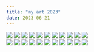 ```yaml
---
title: "my art 2023"
date: 2023-06-21
---
```


<div class="gallery">
    <a href="#img_11"><img src="https://64.media.tumblr.com/ad99929cb7e9d6d9f3e249097f267b9f/0dbbfadbd374e273-9e/s2048x3072/99750ec2c751902fe61886d2496375780ae08378.jpg"/></a>
    <a href="#img_10"><img src="https://64.media.tumblr.com/1afae6b1d2fc3aa7c9065286868fbe24/07a0cf26eae49890-53/s2048x3072/a2513039ca4f97faf4a728dfd6dda855e1f99f1d.jpg"/></a>
    <a href="#img_9"><img src="https://64.media.tumblr.com/310f556700075702736d3889c291726d/547275473b97e7a6-5b/s2048x3072/b4589a7ac8a2e71f16c51037a8fa0ec295165667.jpg"/></a>
    <a href="#img_8"><img src="https://64.media.tumblr.com/a007941bf623d1e1e63ea136a3f70a47/f3fef654f36bbd33-43/s2048x3072/19d7cb154d573b52992db7e6115fefb2c5bb43b1.jpg"/></a>
    <a href="#img_7"><img src="https://64.media.tumblr.com/b7829c71d26b7ce18ed2c159f8e9179d/1dbfb56e44c99949-e5/s2048x3072/340497de75f0645ff5d827f9783c3d06997bbb9e.jpg"/></a>
    <a href="#img_1"><img src="https://64.media.tumblr.com/10fde4a23bb0e05413f8cd5ecae4e36c/21cbd1a48d5db050-fb/s2048x3072/2aaaffd1fe91fb3b4446446d0f76e8d82d08db79.jpg"/></a>
    <a href="#img_2"><img src="https://64.media.tumblr.com/cac56ee7f893bfd44f7edfeebe4f758b/d33ca069567ae5be-39/s2048x3072/2c956759f355dfb3479a1b927ba3d4ca4ae76490.jpg"/></a>
    <a href="#img_3"><img src="https://64.media.tumblr.com/d1aaa272dd4f83067ff79c7c548a6499/e8d6544cc351bfab-14/s2048x3072/687dc706e2f76294a23551e697dcec41401bd24e.jpg"/></a>
    <a href="#img_4"><img src="https://64.media.tumblr.com/a70f95375813be040807a23233f937ed/53ef6cdeb1614453-f3/s2048x3072/2f8617a4c94e0566906a5149c60118e04c926398.jpg"/></a>
    <a href="#img_5"><img src="https://64.media.tumblr.com/da0b202b2ebd573a0a597b107a801abb/94d35b22379fa929-e0/s2048x3072/aff3b24a5572df5edd25b72546c13624d4fe76c3.jpg"/></a>
    <a href="#img_6"><img src="https://64.media.tumblr.com/571a72794b015e108fa087960aee10a6/fd7bb0b078b20401-35/s2048x3072/deab9b35634fe79e06dc96bfc2ee7f337f138a61.jpg"/></a>
</div>
<a href="#_11" class="lightbox trans" id="img_11"><img src="https://64.media.tumblr.com/ad99929cb7e9d6d9f3e249097f267b9f/0dbbfadbd374e273-9e/s2048x3072/99750ec2c751902fe61886d2496375780ae08378.jpg"/></a>
<a href="#_10" class="lightbox trans" id="img_10"><img src="https://64.media.tumblr.com/1afae6b1d2fc3aa7c9065286868fbe24/07a0cf26eae49890-53/s2048x3072/a2513039ca4f97faf4a728dfd6dda855e1f99f1d.jpg"/></a>
<a href="#_9" class="lightbox trans" id="img_9"><img src="https://64.media.tumblr.com/310f556700075702736d3889c291726d/547275473b97e7a6-5b/s2048x3072/b4589a7ac8a2e71f16c51037a8fa0ec295165667.jpg"/></a>
<a href="#_8" class="lightbox trans" id="img_8"><img src="https://64.media.tumblr.com/a007941bf623d1e1e63ea136a3f70a47/f3fef654f36bbd33-43/s2048x3072/19d7cb154d573b52992db7e6115fefb2c5bb43b1.jpg"/></a>
<a href="#_7" class="lightbox trans" id="img_7"><img src="https://64.media.tumblr.com/b7829c71d26b7ce18ed2c159f8e9179d/1dbfb56e44c99949-e5/s2048x3072/340497de75f0645ff5d827f9783c3d06997bbb9e.jpg"/></a>
<a href="#_1" class="lightbox trans" id="img_1"><img src="https://64.media.tumblr.com/10fde4a23bb0e05413f8cd5ecae4e36c/21cbd1a48d5db050-fb/s2048x3072/2aaaffd1fe91fb3b4446446d0f76e8d82d08db79.jpg"/></a>
<a href="#_2" class="lightbox trans" id="img_2"><img src="https://64.media.tumblr.com/cac56ee7f893bfd44f7edfeebe4f758b/d33ca069567ae5be-39/s2048x3072/2c956759f355dfb3479a1b927ba3d4ca4ae76490.jpg"/></a>
<a href="#_3" class="lightbox trans" id="img_3"><img src="https://64.media.tumblr.com/d1aaa272dd4f83067ff79c7c548a6499/e8d6544cc351bfab-14/s2048x3072/687dc706e2f76294a23551e697dcec41401bd24e.jpg"/></a>
<a href="#_4" class="lightbox trans" id="img_4"><img src="https://64.media.tumblr.com/a70f95375813be040807a23233f937ed/53ef6cdeb1614453-f3/s2048x3072/2f8617a4c94e0566906a5149c60118e04c926398.jpg"/></a>
<a href="#_5" class="lightbox trans" id="img_5"><img src="https://64.media.tumblr.com/da0b202b2ebd573a0a597b107a801abb/94d35b22379fa929-e0/s2048x3072/aff3b24a5572df5edd25b72546c13624d4fe76c3.jpg"/></a>
<a href="#_6" class="lightbox trans" id="img_6"><img src="https://64.media.tumblr.com/571a72794b015e108fa087960aee10a6/fd7bb0b078b20401-35/s2048x3072/deab9b35634fe79e06dc96bfc2ee7f337f138a61.jpg"/></a>
